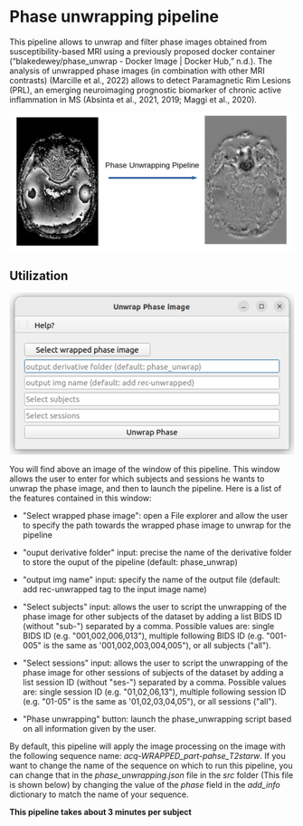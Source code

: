 # Phase unwrapping pipeline

This pipeline allows to unwrap and filter phase images obtained from susceptibility-based MRI using a previously proposed docker container (“blakedewey/phase_unwrap - Docker Image | Docker Hub,” n.d.). The analysis of unwrapped phase images (in combination with other MRI contrasts) (Marcille et al., 2022) allows to detect Paramagnetic Rim Lesions (PRL), an emerging neuroimaging prognostic biomarker of chronic active inflammation in MS (Absinta et al., 2021, 2019; Maggi et al., 2020). 

![Phase Unwrapping Pipeline](Readme_pictures/phaseUnwrappingPipeline.png)

## Utilization

![Phase Unwrapping windows](Readme_pictures/ph_un_win.png)

You will find above an image of the window of this pipeline. This window allows the user to enter for which subjects and sessions he wants to unwrap the phase image, and then to launch the pipeline. Here is a list of the features contained in this window:

* "Select wrapped phase image": open a File explorer and allow the user to specify the path towards the wrapped phase image to unwrap for the pipeline

* "ouput derivative folder" input: precise the name of the derivative folder to store the ouput of the pipeline (default: phase_unwrap)

* "output img name" input: specify the name of the output file (default: add rec-unwrapped tag to the input image name)

* "Select subjects" input: allows the user to script the unwrapping of the phase image for other subjects of the dataset by adding a list BIDS ID (without "sub-") separated by a comma. Possible values are: single BIDS ID (e.g. "001,002,006,013"), multiple following BIDS ID (e.g. "001-005" is the same as '001,002,003,004,005"), or all subjects ("all").

* "Select sessions" input: allows the user to script the unwrapping of the phase image for other sessions of subjects of the dataset by adding a list session ID (without "ses-") separated by a comma. Possible values are: single session ID (e.g. "01,02,06,13"), multiple following session ID (e.g. "01-05" is the same as '01,02,03,04,05"), or all sessions ("all").

* "Phase unwrapping" button: launch the phase_unwrapping script based on all information given by the user.

By default, this pipeline will apply the image processing on the image with the following sequence name: *acq-WRAPPED_part-pahse_T2starw*. If you want to change the name of the sequence on which to run this pipeline, you can change that in the *phase_unwrapping.json* file in the *src* folder (This file is shown below) by changing the value of the *phase* field in the *add_info* dictionary to match the name of your sequence. 

**This pipeline takes about 3 minutes per subject**
